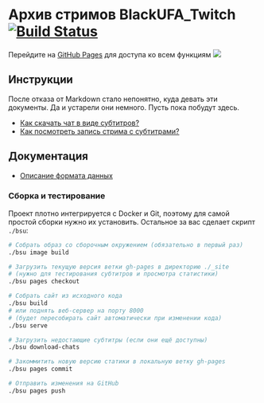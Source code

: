 # Архив стримов BlackUFA_Twitch [![Build Status](https://jenkins.thedrhax.pw/job/BlackSilverUfa/badge/icon)](https://jenkins.thedrhax.pw/job/BlackSilverUfa/)

Перейдите на [GitHub Pages](https://blackufa.thedrhax.pw) для доступа ко всем функциям ![](https://static-cdn.jtvnw.net/emoticons/v1/81274/1.0)

## Инструкции

После отказа от Markdown стало непонятно, куда девать эти документы. Да и устарели они немного. Пусть пока побудут здесь.

* [Как скачать чат в виде субтитров?](tutorials/subtitles.md)
* [Как посмотреть запись стрима с субтитрами?](tutorials/watch-online.md)

## Документация

* [Описание формата данных](data/README.md)

### Сборка и тестирование

Проект плотно интегрируется с Docker и Git, поэтому для самой простой сборки нужно их установить. Остальное за вас сделает скрипт `./bsu`:

```bash
# Собрать образ со сборочным окружением (обязательно в первый раз)
./bsu image build

# Загрузить текущую версия ветки gh-pages в директорию ./_site
# (нужно для тестирования субтитров и просмотра статистики)
./bsu pages checkout

# Собрать сайт из исходного кода
./bsu build
# или поднять веб-сервер на порту 8000
# (будет пересобирать сайт автоматически при изменении кода)
./bsu serve

# Загрузить недостающие субтитры (если они ещё доступны)
./bsu download-chats

# Закоммитить новую версию статики в локальную ветку gh-pages
./bsu pages commit

# Отправить изменения на GitHub
./bsu pages push
```
